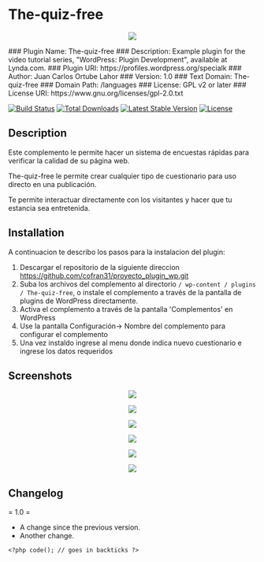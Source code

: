 # The-quiz-free
<p align="center"><img src="http://200.107.241.6/wp/dos.png"></p>
### Plugin Name:  The-quiz-free 
### Description:  Example plugin for the video tutorial series, "WordPress: Plugin Development", available at Lynda.com.
### Plugin URI:   https://profiles.wordpress.org/specialk
### Author:       Juan Carlos Ortube Lahor
### Version:      1.0
### Text Domain:  The-quiz-free
### Domain Path:  /languages
### License:      GPL v2 or later
### License URI:  https://www.gnu.org/licenses/gpl-2.0.txt

<p>
<a href="https://travis-ci.org/laravel/framework"><img src="https://travis-ci.org/laravel/framework.svg" alt="Build Status"></a>
<a href="https://packagist.org/packages/laravel/framework"><img src="https://poser.pugx.org/laravel/framework/d/total.svg" alt="Total Downloads"></a>
<a href="https://packagist.org/packages/laravel/framework"><img src="https://poser.pugx.org/laravel/framework/v/stable.svg" alt="Latest Stable Version"></a>
<a href="https://packagist.org/packages/laravel/framework"><img src="https://poser.pugx.org/laravel/framework/license.svg" alt="License"></a>
</p>

## Description
Este complemento le permite hacer un sistema de encuestas rápidas para verificar la calidad de su página web.

The-quiz-free le permite crear cualquier tipo de cuestionario para uso directo en una publicación.

Te permite interactuar directamente con los visitantes y hacer que tu estancia sea entretenida.

## Installation 

A continuacion te describo los pasos para la instalacion del plugin:

1. Descargar el repositorio de la siguiente direccion https://github.com/cofran31/proyecto_plugin_wp.git
2. Suba los archivos del complemento al directorio `/ wp-content / plugins / The-quiz-free`, o instale el complemento a través de la pantalla de plugins de WordPress directamente.
3. Activa el complemento a través de la pantalla 'Complementos' en WordPress
4. Use la pantalla Configuración-> Nombre del complemento para configurar el complemento
5. Una vez instaldo ingrese al menu donde indica nuevo cuestionario e ingrese los datos requeridos


## Screenshots
<p align="center"><img src="http://200.107.241.6/wp/uno.png"></p>
<p align="center"><img src="http://200.107.241.6/wp/dos.png"></p>
<p align="center"><img src="http://200.107.241.6/wp/tres.png"></p>
<p align="center"><img src="http://200.107.241.6/wp/cuatro.png"></p>
<p align="center"><img src="http://200.107.241.6/wp/cinco.png"></p>
<p align="center"><img src="http://200.107.241.6/wp/seis.png"></p>

## Changelog 

= 1.0 =
* A change since the previous version.
* Another change.




`<?php code(); // goes in backticks ?>`



